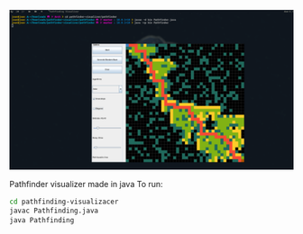 ![Pathfinding Visualizer](img.png)

Pathfinder visualizer made in java
To run:

``` bash
cd pathfinding-visualizacer
javac Pathfinding.java
java Pathfinding
```
